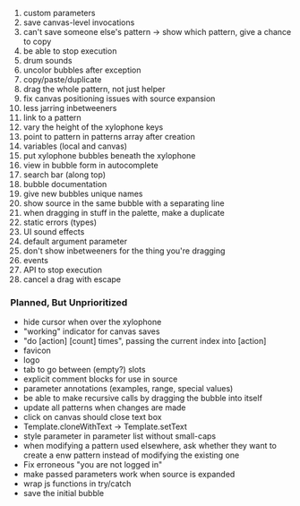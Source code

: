 1. custom parameters
1. save canvas-level invocations
1. can't save someone else's pattern -> show which pattern, give a chance to copy
1. be able to stop execution
1. drum sounds
1. uncolor bubbles after exception
1. copy/paste/duplicate
1. drag the whole pattern, not just helper
1. fix canvas positioning issues with source expansion
1. less jarring inbetweeners
1. link to a pattern
1. vary the height of the xylophone keys
1. point to pattern in patterns array after creation
1. variables (local and canvas)
1. put xylophone bubbles beneath the xylophone
1. view in bubble form in autocomplete
1. search bar (along top)
1. bubble documentation
1. give new bubbles unique names
1. show source in the same bubble with a separating line
1. when dragging in stuff in the palette, make a duplicate
1. static errors (types)
1. UI sound effects
1. default argument parameter
1. don't show inbetweeners for the thing you're dragging
1. events
1. API to stop execution
1. cancel a drag with escape

### Planned, But Unprioritized

* hide cursor when over the xylophone
* "working" indicator for canvas saves
* "do [action] [count] times", passing the current index into [action]
* favicon
* logo
* tab to go between (empty?) slots
* explicit comment blocks for use in source
* parameter annotations (examples, range, special values)
* be able to make recursive calls by dragging the bubble into itself
* update all patterns when changes are made
* click on canvas should close text box
* Template.cloneWithText -> Template.setText
* style parameter in parameter list without small-caps
* when modifying a pattern used elsewhere, ask whether they want to create a enw pattern instead of modifying the existing one
* Fix erroneous "you are not logged in"
* make passed parameters work when source is expanded
* wrap js functions in try/catch
* save the initial bubble
